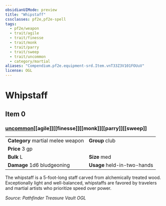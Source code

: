 ```yaml
---
obsidianUIMode: preview
title: "Whipstaff"
cssclasses: pf2e,pf2e-spell
tags:
  - pf2e/weapon
  - trait/agile
  - trait/finesse
  - trait/monk
  - trait/parry
  - trait/sweep
  - trait/uncommon
  - category/martial
aliases: "Compendium.pf2e.equipment-srd.Item.vnT33Z3V101FOUuV"
license: OGL
---
```

# Whipstaff
## Item 0
### [uncommon](uncommon "Uncommon Rarity Trait")[[agile]][[finesse]][[monk]][[parry]][[sweep]]

|  |  |
| -- | -- |
| **Category** martial melee weapon | **Group** club |
| **Price** 3 gp |  |
| **Bulk** L | **Size** med |
| **Damage** 1d6 bludgeoning  | **Usage** held-in-two-hands |



The whipstaff is a 5-foot-long staff carved from alchemically treated wood. Exceptionally light and well-balanced, whipstaffs are favored by travelers and martial artists who prioritize speed over power.

*Source: Pathfinder Treasure Vault*
*OGL*